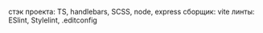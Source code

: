 стэк проекта: TS, handlebars, SCSS, node, express
сборщик: vite
линты: ESlint, Stylelint, .editconfig

